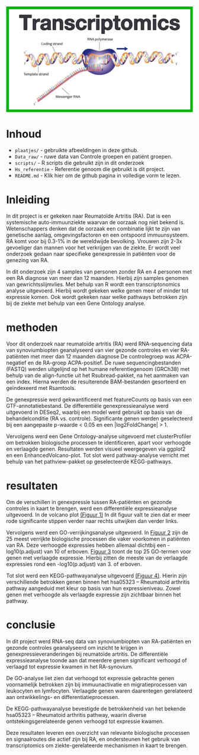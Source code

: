 <p align="center">
  <img src="plaatjes/Transcriptonomics_startpagina.jpg" alt="Transcriptomics_startpagina" width="600"/>
</p>

# Inhoud
- `plaatjes/` - gebruikte afbeeldingen in deze github.
- `Data_raw/` - ruwe data van Controle groepen en patiënt groepen.
- `scripts/` - R scripts die gebruikt zijn in dit onderzoek
- `Hs_referentie` - Referentie genoom die gebruikt is dit project.
- `README.md` - Klik hier om de github pagina in volledige vorm te lezen.

# Inleiding

In dit project is er gekeken naar Reumatoïde Artritis (RA). Dat is een systemische auto-immuunziekte waarvan de oorzaak nog niet bekend is. Wetenschappers denken dat de oorzaak een combinatie lijkt te zijn van genetische aanlag, omgevingsfactoren en een ontspoord immuunsysteem. RA komt voor bij 0.3-1% in de wereldwijde bevolking. Vrouwen zijn 2-3x gevoeliger dan mannen voor het verkrijgen van de ziekte. Er wordt veel onderzoek gedaan naar specifieke genexpressie in patiënten voor de genezing van RA. 

In dit onderzoek zijn 4 samples van personen zonder RA en 4 personen met een RA diagnose van meer dan 12 maanden. Hierbij zijn samples genomen van gewrichtsslijmvlies. Met behulp van R wordt een transcriptonomics analyse uitgevoerd. Hierbij wordt gekeken welke genen meer of minder tot expressie komen. Ook wordt gekeken naar welke pathways betrokken zijn bij de ziekte met behulp van een Gene Ontology analyse.

# methoden
Voor dit onderzoek naar reumatoïde artritis (RA) werd RNA-sequencing data van synoviumbiopten geanalyseerd van vier gezonde controles en vier RA-patiënten met meer dan 12 maanden diagnose De controlegroep was ACPA-negatief en de RA-groep ACPA-positief. De ruwe sequencingbestanden (FASTQ) werden uitgelijnd op het humane referentiegenoom (GRCh38) met behulp van de align-functie uit het Rsubread-pakket, na het aanmaken van een index. Hierna werden de resulterende BAM-bestanden gesorteerd en geïndexeerd met Rsamtools.

De genexpressie werd gekwantificeerd met featureCounts op basis van een GTF-annotatiebestand. De differentiële genexpressieanalyse werd uitgevoerd in DESeq2, waarbij een model werd gebruikt op basis van de behandelconditie (RA vs. controle). Significante genen werden geselecteerd bij een aangepaste p-waarde < 0.05 en een |log2FoldChange| > 1.

Vervolgens werd een Gene Ontology-analyse uitgevoerd met clusterProfiler om betrokken biologische processen te identificeren, apart voor verhoogde en verlaagde genen. Resultaten werden visueel weergegeven via ggplot2 en een EnhancedVolcano-plot. Tot slot werd pathway-analyse verricht met behulp van het pathview-pakket op geselecteerde KEGG-pathways.

# resultaten
Om de verschillen in genexpressie tussen RA-patiënten en gezonde controles in kaart te brengen, werd een differentiële expressieanalyse uitgevoerd. In de volcano plot [(Figuur 1)](plaatjes/VolcanoplotWC) In dit figuur valt te zien dat er meer rode significante stippen verder naar rechts uitwijken dan verder links. 

Vervolgens werd een GO-verrijkingsanalyse uitgevoerd. In [Figuur 2](plaatjes/Top25hoog) zijn de 25 meest verrijkte biologische processen die vaker voorkomen in patiënten van RA. Deze verhoogde expressies hebben allemaal dichtbij een -log10(p.adjust) van 10 of erboven. [Figuur 3](plaatjes/Top25_laag) toont de top 25 GO-termen voor genen met verlaagde expressie. Hierbij zitten de meeste van de verlaagde expressies rond een -log10(p.adjust) van 3. of erboven.

Tot slot werd een KEGG-pathwayanalyse uitgevoerd [(Figuur 4)](hsa05323.pathview). Hierin zijn verschillende betrokken genen binnen het hsa05323 – Rheumatoid arthritis pathway aangeduid met kleur op basis van hun expressieniveau. Zowel genen met verhoogde als verlaagde expressie zijn zichtbaar binnen het pathway.
# conclusie
In dit project werd RNA-seq data van synoviumbiopten van RA-patiënten en gezonde controles geanalyseerd om inzicht te krijgen in genexpressieveranderingen bij reumatoïde artritis. De differentiële expressieanalyse toonde aan dat meerdere genen significant verhoogd of verlaagd tot expressie kwamen in het RA-synovium.

De GO-analyse liet zien dat verhoogd tot expressie gebrachte genen voornamelijk betrokken zijn bij immuunactivatie en migratieprocessen van leukocyten en lymfocyten. Verlaagde genen waren daarentegen gerelateerd aan ontwikkelings- en differentiatieprocessen.

De KEGG-pathwayanalyse bevestigde de betrokkenheid van het bekende hsa05323 – Rheumatoid arthritis pathway, waarin diverse ontstekingsgerelateerde genen verhoogd tot expressie kwamen.

Deze resultaten leveren een overzicht van relevante biologische processen en signaalroutes die actief zijn bij RA, en ondersteunen het gebruik van transcriptomics om ziekte-gerelateerde mechanismen in kaart te brengen.
